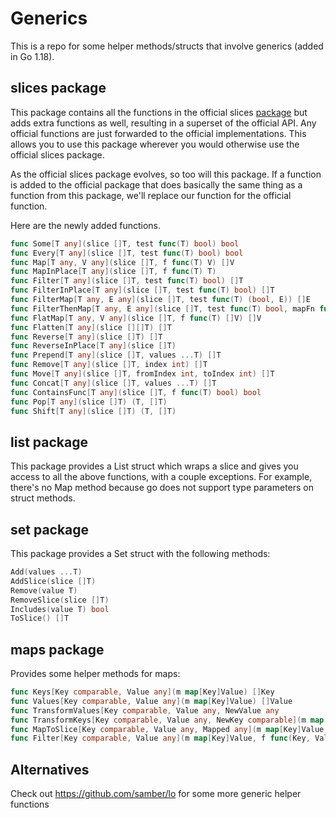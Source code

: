 # Generics

This is a repo for some helper methods/structs that involve generics (added in Go 1.18).

## slices package

This package contains all the functions in the official slices [package](https://pkg.go.dev/golang.org/x/exp/slices#Insert) but adds extra functions as well, resulting in a superset of the official API. Any official functions are just forwarded to the official implementations. This allows you to use this package wherever you would otherwise use the official slices package.

As the official slices package evolves, so too will this package. If a function is added to the official package that does basically the same thing as a function from this package, we'll replace our function for the official function.

Here are the newly added functions.

```go
func Some[T any](slice []T, test func(T) bool) bool
func Every[T any](slice []T, test func(T) bool) bool
func Map[T any, V any](slice []T, f func(T) V) []V
func MapInPlace[T any](slice []T, f func(T) T)
func Filter[T any](slice []T, test func(T) bool) []T
func FilterInPlace[T any](slice []T, test func(T) bool) []T
func FilterMap[T any, E any](slice []T, test func(T) (bool, E)) []E
func FilterThenMap[T any, E any](slice []T, test func(T) bool, mapFn func(T) E) []E
func FlatMap[T any, V any](slice []T, f func(T) []V) []V
func Flatten[T any](slice [][]T) []T
func Reverse[T any](slice []T) []T
func ReverseInPlace[T any](slice []T)
func Prepend[T any](slice []T, values ...T) []T
func Remove[T any](slice []T, index int) []T
func Move[T any](slice []T, fromIndex int, toIndex int) []T
func Concat[T any](slice []T, values ...T) []T
func ContainsFunc[T any](slice []T, f func(T) bool) bool
func Pop[T any](slice []T) (T, []T)
func Shift[T any](slice []T) (T, []T)
```

## list package

This package provides a List struct which wraps a slice and gives you access to all the above functions, with a couple exceptions. For example, there's no Map method because go does not support type parameters on struct methods.

## set package

This package provides a Set struct with the following methods:

```go
Add(values ...T)
AddSlice(slice []T)
Remove(value T)
RemoveSlice(slice []T)
Includes(value T) bool
ToSlice() []T
```

## maps package

Provides some helper methods for maps:

```go
func Keys[Key comparable, Value any](m map[Key]Value) []Key
func Values[Key comparable, Value any](m map[Key]Value) []Value
func TransformValues[Key comparable, Value any, NewValue any
func TransformKeys[Key comparable, Value any, NewKey comparable](m map[Key]Value, fn func(Key) NewKey) map[NewKey]Value
func MapToSlice[Key comparable, Value any, Mapped any](m map[Key]Value, f func(Key, Value) Mapped) []Mapped
func Filter[Key comparable, Value any](m map[Key]Value, f func(Key, Value) bool) map[Key]Value
```

## Alternatives

Check out https://github.com/samber/lo for some more generic helper functions

